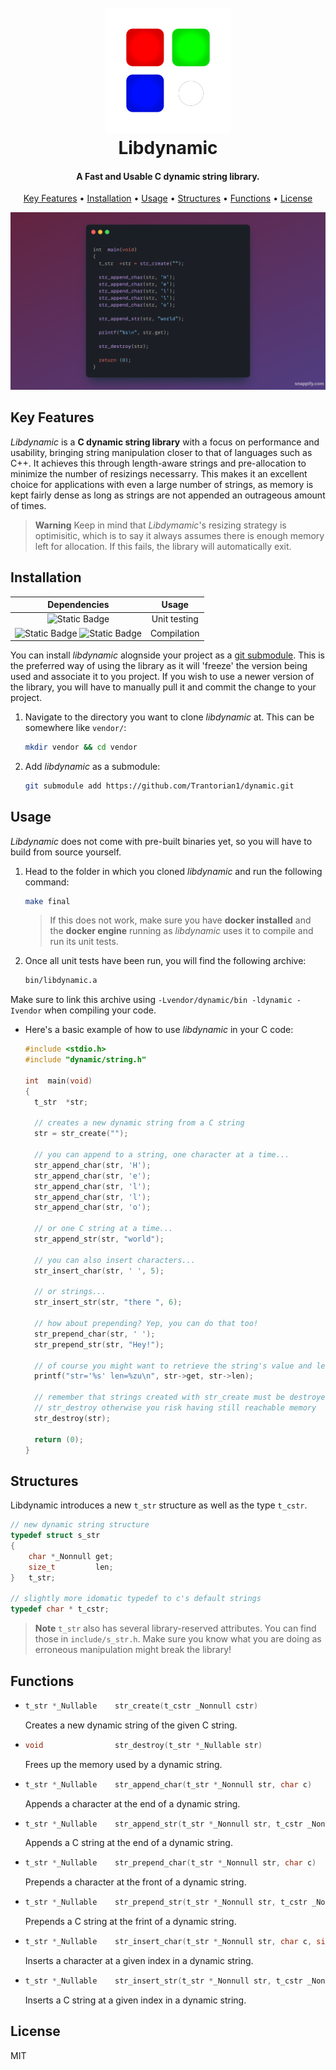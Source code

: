 <h1 align="center">
	<br>
	<img src="https://raw.githubusercontent.com/Trantorian1/dynamic/dev/res/logo.png" alt="Markdownify" width="200">
	<br>
  Libdynamic
  <br>
</h1>

<h4 align="center">A Fast and Usable C dynamic string library.</h4>

<p align="center">
  <a href="#key-features">Key Features</a> •
  <a href="#installation">Installation</a> •
  <a href="#usage">Usage</a> •
  <a href="#structures">Structures</a> •
  <a href="#functions">Functions</a> •
  <a href="#license">License</a>
</p>

![screenshot](https://raw.githubusercontent.com/Trantorian1/dynamic/dev/res/header.png)

## Key Features

_Libdynamic_ is a **C dynamic string library** with a focus on performance and usability, bringing string manipulation closer to that of languages such as C++.
It achieves this through length-aware strings and pre-allocation to minimize the number of resizings necessarry. This makes it an excellent choice for applications
with even a large number of strings, as memory is kept fairly dense as long as strings are not appended an outrageous amount of times.

> **Warning**
> Keep in mind that _Libdymamic_'s resizing strategy is optimisitic, which is to say it always assumes there is enough memory left for allocation.
> If this fails, the library will automatically exit. 

## Installation

<table>
  <!-- Table Header -->
  <tr>
    <!-- Header Row -->
    <th style="text-align:center;">Dependencies</th>
    <th style="text-align:center;">Usage</th>
  </tr>
  <!-- Table Body -->
  <tbody>
    <!-- First Row -->
    <tr>
      <td style="text-align:center;"><img src="https://img.shields.io/badge/docker-blue?logo=docker&logoColor=white" alt="Static Badge"></td>
      <td style="text-align:center;">Unit testing</td>
    </tr>
    <!-- Second Row -->
    <tr>
      <td style="text-align:center;">
        <img src="https://img.shields.io/badge/clang-orange?logo=c&logoColor=white" alt="Static Badge">
        <img src="https://img.shields.io/badge/make-black?logo=gnu&logoColor=white" alt="Static Badge">
      </td>
      <td style="text-align:center;">Compilation</td>
    </tr>
  </tbody>
</table>

You can install _libdynamic_ alognside your project as a <a href="https://git-scm.com/book/en/v2/Git-Tools-Submodules">git submodule</a>. This is the preferred way of using the library as it will 'freeze' the version being used and associate it to you project.
If you wish to use a newer version of the library, you will have to manually pull it and commit the change to your project.

1. Navigate to the directory you want to clone _libdynamic_ at. This can be somewhere like `vendor/`:
    ```bash
    mkdir vendor && cd vendor
    ```
    
2. Add _libdynamic_ as a submodule:
    ```bash
    git submodule add https://github.com/Trantorian1/dynamic.git
    ```

## Usage

_Libdynamic_ does not come with pre-built binaries yet, so you will have to build from source yourself.

1. Head to the folder in which you cloned _libdynamic_ and run the following command:
     ```bash
     make final
     ```
     
     > If this does not work, make sure you have **docker installed** and the **docker engine** running as _libdynamic_ uses it to compile and run its unit tests.

3. Once all unit tests have been run, you will find the following archive:
     ```bash
     bin/libdynamic.a
     ```

Make sure to link this archive using `-Lvendor/dynamic/bin -ldynamic -Ivendor` when compiling your code.

- Here's a basic example of how to use _libdynamic_ in your C code:
  
    ```c
    #include <stdio.h>
    #include "dynamic/string.h"
    
    int  main(void)
    {
      t_str  *str;
    
      // creates a new dynamic string from a C string
      str = str_create("");
    
      // you can append to a string, one character at a time...
      str_append_char(str, 'H');
      str_append_char(str, 'e');
      str_append_char(str, 'l');
      str_append_char(str, 'l');
      str_append_char(str, 'o');
    
      // or one C string at a time...
      str_append_str(str, "world");
    
      // you can also insert characters...
      str_insert_char(str, ' ', 5);
    
      // or strings...
      str_insert_str(str, "there ", 6);
    
      // how about prepending? Yep, you can do that too!
      str_prepend_char(str, ' ');
      str_prepend_str(str, "Hey!");
    
      // of course you might want to retrieve the string's value and length
      printf("str='%s' len=%zu\n", str->get, str->len);
    
      // remember that strings created with str_create must be destroyed with
      // str_destroy otherwise you risk having still reachable memory
      str_destroy(str);
    
      return (0);
    }
    ```

## Structures

Libdynamic introduces a new `t_str` structure as well as the type `t_cstr`.

```c
// new dynamic string structure
typedef struct s_str
{
	char *_Nonnull get;
	size_t         len;
}	t_str;

// slightly more idomatic typedef to c's default strings
typedef char * t_cstr;
```

> **Note**
> `t_str` also has several library-reserved attributes. You can find those in `include/s_str.h`. Make sure you know what you are doing
> as erroneous manipulation might break the library!

## Functions

- ```c
  t_str *_Nullable    str_create(t_cstr _Nonnull cstr)
  ```
  Creates a new dynamic string of the given C string.

- ```c
  void                str_destroy(t_str *_Nullable str)
  ```
  Frees up the memory used by a dynamic string.

- ```c
  t_str *_Nullable    str_append_char(t_str *_Nonnull str, char c)
  ```
  Appends a character at the end of a dynamic string.

- ```c
  t_str *_Nullable    str_append_str(t_str *_Nonnull str, t_cstr _Nonnull cstr)
  ```
  Appends a C string at the end of a dynamic string.

- ```c
  t_str *_Nullable    str_prepend_char(t_str *_Nonnull str, char c)
  ```
  Prepends a character at the front of a dynamic string.

- ```c
  t_str *_Nullable    str_prepend_str(t_str *_Nonnull str, t_cstr _Nonnull cstr)
  ```
  Prepends a C string at the frint of a dynamic string.

- ```c
  t_str *_Nullable    str_insert_char(t_str *_Nonnull str, char c, size_t index)
  ```
  Inserts a character at a given index in a dynamic string.

- ```c
  t_str *_Nullable    str_insert_str(t_str *_Nonnull str, t_cstr _Nonnull cstr, size_t index)
  ```
  Inserts a C string at a given index in a dynamic string.

## License

MIT
